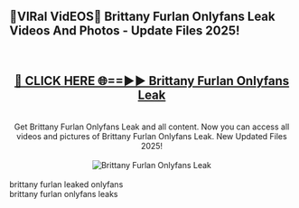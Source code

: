 <h2>🔴VIRal VidEOS🔴 Brittany Furlan Onlyfans Leak Videos And Photos - Update Files 2025!</h2>
<br>
<div align="center">
<h2><a href="https://virallinks.top/odZfE0" rel="nofollow">🔴 CLICK HERE 🌐==►► Brittany Furlan Onlyfans Leak</a></h2>
<br>
Get Brittany Furlan Onlyfans Leak and all content. Now you can access all videos and pictures of Brittany Furlan Onlyfans Leak. New Updated Files 2025!
<br>
<br>
<a href="https://virallinks.top/odZfE0" rel="nofollow" data-target="animated-image.originalLink"><img src="https://i.imgur.com/dJHk4Zq.gif)" alt="Brittany Furlan Onlyfans Leak" style="max-width: 100%; display: inline-block;" data-target="animated-image.originalImage"></a>
</div>
<br>
brittany furlan leaked onlyfans<br>
brittany furlan onlyfans leaks